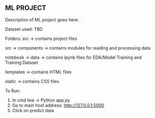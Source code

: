 ## ML PROJECT

Description of ML project goes here:

Dataset used: TBD

Folders:
src -> contains project files

src -> components -> contains modules for reading and processing data

notebook -> data -> contains ipynb files for EDA/Model Training and Training Dataset 

templates -> contains HTML files 

static -> contains CSS files 

To Run: 
1. In cmd line -> Python app.py
2. Go to main host address: http://127.0.0.1:5000
3. Click on predict data

